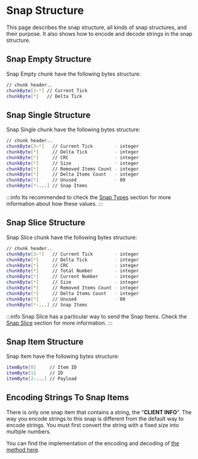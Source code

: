 # Snap Structure

This page describes the snap structure, all kinds of snap structures, and their purpose. It also shows how to encode and decode strings in the snap structure.

## Snap Empty Structure

Snap Empty chunk have the following bytes structure:

```sh
// chunk header..
chunkByte[3-*] // Current Tick
chunkByte[*]   // Delta Tick
```

## Snap Single Structure

Snap Single chunk have the following bytes structure:

```sh
// chunk header..
chunkByte[3-*]   // Current Tick        - integer
chunkByte[*]     // Delta Tick          - integer
chunkByte[*]     // CRC                 - integer
chunkByte[*]     // Size                - integer
chunkByte[*]     // Removed Items Count - integer
chunkByte[*]     // Delta Items Count   - integer
chunkByte[*]     // Unused              - 00 
chunkByte[*-...] // Snap Items
```

:::info
Its recommended to check the [Snap Types](./../packets/default-packets.md#snap-types) section for more information about how these values.
:::

## Snap Slice Structure

Snap Slice chunk have the following bytes structure:

```sh
// chunk header..
chunkByte[3-*]   // Current Tick        - integer
chunkByte[*]     // Delta Tick          - integer
chunkByte[*]     // CRC                 - integer
chunkByte[*]     // Total Number        - integer
chunkByte[*]     // Current Number      - integer
chunkByte[*]     // Size                - integer
chunkByte[*]     // Removed Items Count - integer
chunkByte[*]     // Delta Items Count   - integer
chunkByte[*]     // Unused              - 00 
chunkByte[*-...] // Snap Items
```

:::info
Snap Slice has a particular way to send the Snap Items. Check the [Snap Slice](./../packets/default-packets.md#snap-slice) section for more information.
:::

## Snap Item Structure

Snap Item have the following bytes structure:

```sh
itemByte[0]     // Item ID
itemByte[1]     // ID
itemByte[2-...] // Payload
```

## Encoding Strings To Snap Items

There is only one snap item that contains a string, the "**CLIENT INFO**". The way you encode strings to this snap is different from the default way to encode strings. You must first convert the string with a fixed size into multiple numbers.

You can find the implementation of the encoding and decoding of [the method here](https://github.com/teeworlds/teeworlds/blob/0.6/src/game/gamecore.h#L72-L104).
